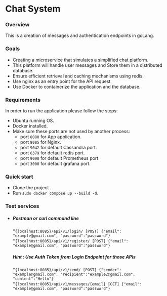 # Chat System

### Overview
This is a creation of messages and authentication endpoints in goLang.

### Goals
* Creating a microservice that simulates a simplified chat platform. 
* This platform will handle user messages and Store them in a distributed database.
* Ensure efficient retrieval and caching mechanisms using redis.
* Use nginx as an entry point for the API request.
* Use Docker to containerize the application and the database.

### Requirements
In order to run the application please follow the steps:
- Ubuntu running OS.
- Docker installed.
- Make sure these ports are not used by another process:
    * port `8080` for App application.
    * port `8085` for Nginx.
    * port `9042` for default Cassandra port.
    * port `6379` for default redis port.
    * port `9090` for default Prometheus port.
    * port `3000` for default grafana port.

### Quick start
* Clone the project .
* Run `sudo docker compose up --build -d`.

### Test services
* ##### Postman or curl command line
  *`{localhost:8085}/api/v1/login/ [POST] {"email": "example@gmail.com", "password":"password"}`\
  *`{localhost:8085}/api/v1/register/ [POST] {"email": "example@gmail.com", "password":"password"}`
  
    ##### Hint : Use Auth Token from Login Endpoint for those APIs 
  *`{localhost:8085}/api/v1/send/ [POST] {"sender": "example@gmail.com", "recipient":"example2@gmail.com", "content":"Hello"}`\
  *`{localhost:8085}/api/v1/messages/{email} [GET] {"email": "example@gmail.com", "password":"password"}`